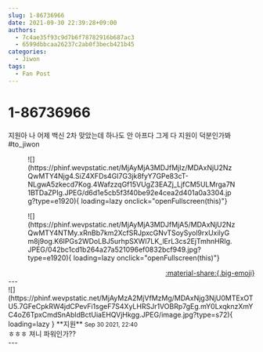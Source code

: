 ```yaml
---
slug: 1-86736966
date: 2021-09-30 22:39:28+09:00
authors:
  - 7c4ae35f93c9d7b6f78782916b687ac3
  - 6599dbbcaa26237c2ab0f3becb421b45
categories:
  - Jiwon
tags:
  - Fan Post
---
```


# 1-86736966

<div class="post-container" markdown="1">
<div class="content-container md-sidebar__scrollwrap" markdown="1">

지원아 나 어제 백신 2차 맞았는데 하나도 안 아프다 그게 다 지원이 덕분인가봐<br>\#to_jiwon
<figure markdown="1">
![](https://phinf.wevpstatic.net/MjAyMjA3MDJfMjIz/MDAxNjU2NzQwMTY4Njg4.SiZ4XFDs4GI7G3jk8fyY7GPe83cT-NLgwA5zkecd7Kog.4WafzzqGf15VUgZ3EAZj_LjfCM5ULMrga7N1BTDaZPIg.JPEG/d6d1e5cb5f3f40be92e4cea2d401a0a3304.jpg?type=e1920){ loading=lazy onclick="openFullscreen(this)"}
</figure>

<figure markdown="1">
![](https://phinf.wevpstatic.net/MjAyMjA3MDJfMjA5/MDAxNjU2NzQwMTY4NTMy.xRnBb7km2XcfSRJpxcGNvTSoySyol9rxUxilyGm8j9og.K6IPGs2WDoLBJ5urhpSXWl7LK_lErL3cs2EjTmhnHRIg.JPEG/042bc1cd1b264a27a521096ef0832bcf949.jpg?type=e1920){ loading=lazy onclick="openFullscreen(this)"}
</figure>


</div>
</div>

<div style="text-align: right;" markdown="1">
<a href="https://weverse.io/fromis9/fanpost/1-86736966" style="text-align: right;">:material-share:{.big-emoji}</a>
</div>
---

<div class="comments-container md-sidebar__scrollwrap" markdown="1">
<div class="comment" markdown="1">
<div class='id-container' markdown="1">
![](https://phinf.wevpstatic.net/MjAyMzA2MjVfMzMg/MDAxNjg3NjU0MTExOTU5.7GFeCpkRW4jdCPevFi1sgeF7S4XyLHRSJr1VOBRp7gEg.mY0LxqknzXmYC4oZ6TpxCmdSnAbldBctUiaEHQVjHkgg.JPEG/image.jpg?type=s72){ loading=lazy }
**<span class="artist">지원</span>** <small>Sep 30 2021, 22:40</small><br>
</div>
<div class='comment-body' markdown="1">
ㅎㅎㅎ 져니 파워인가?? 
</div>
</div>
</div>
---
